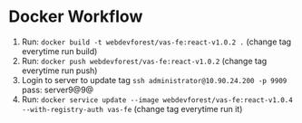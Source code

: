 # Docker Workflow

1. Run: `docker build -t webdevforest/vas-fe:react-v1.0.2 .` (change tag everytime run build)
2. Run: `docker push webdevforest/vas-fe:react-v1.0.2` (change tag everytime run push)
3. Login to server to update tag `ssh administrator@10.90.24.200 -p 9909` pass: server9@9@
4. Run: `docker service update --image webdevforest/vas-fe:react-v1.0.4 --with-registry-auth vas-fe` (change tag everytime run it)
